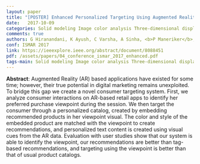 ```yaml
---
layout: paper
title: "[POSTER] Enhanced Personalized Targeting Using Augmented Reality"
date:   2017-10-09
categories: Solid modeling Image color analysis Three-dimensional displays, Augmented realiy
comments: true
authors: G Hiranandani, K Ayush, C Varsha, A Sinha, <b>P Maneriker</b>, S V Reddy Maram
conf: ISMAR 2017
link: https://ieeexplore.ieee.org/abstract/document/8088451
pdf: /assets/papers/04_conference_ismar_2017_enhanced.pdf 
tags-main: Solid modeling Image color analysis Three-dimensional displays, Augmented realiy
---
```



**Abstract**: Augmented Reality (AR) based applications have existed for some time; however, their true potential in digital marketing remains unexploited. To bridge this gap we create a novel consumer targeting system. First, we analyze consumer interactions on AR-based retail apps to identify her preferred purchase viewpoint during the session. We then target the consumer through a personalized catalog, created by embedding recommended products in her viewpoint visual. The color and style of the embedded product are matched with the viewpoint to create recommendations, and personalized text content is created using visual cues from the AR data. Evaluation with user studies show that our system is able to identify the viewpoint, our recommendations are better than tag-based recommendations, and targeting using the viewpoint is better than that of usual product catalogs.